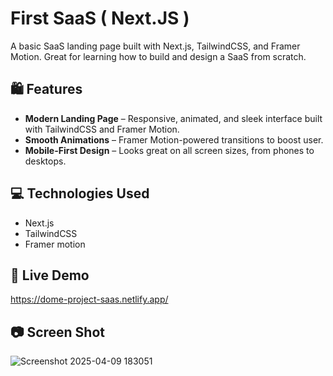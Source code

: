 # First SaaS ( Next.JS )
A basic SaaS landing page built with Next.js, TailwindCSS, and Framer Motion. Great for learning how to build and design a SaaS from scratch.

## 🛍️ Features
- **Modern Landing Page** – Responsive, animated, and sleek interface built with TailwindCSS and Framer Motion.
- **Smooth Animations** – Framer Motion-powered transitions to boost user.
- **Mobile-First Design** – Looks great on all screen sizes, from phones to desktops.
  
## 💻 Technologies Used
- Next.js
- TailwindCSS
- Framer motion
  
## 🎯 Live Demo
https://dome-project-saas.netlify.app/

## 📷 Screen Shot
![Screenshot 2025-04-09 183051](https://github.com/user-attachments/assets/8d7fbc15-504d-466c-9bad-d1b2dff1ca88)
